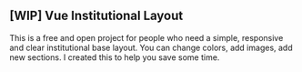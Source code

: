## [WIP] Vue Institutional Layout

This is a free and open project for people who need a simple, responsive and clear institutional base layout. You can change colors, add images, add new sections. I created this to help you save some time.

